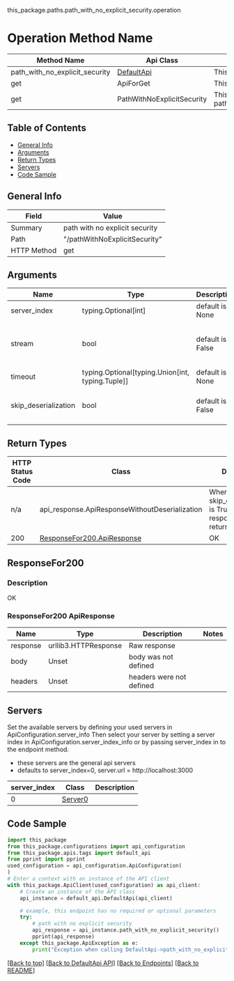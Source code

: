 this_package.paths.path_with_no_explicit_security.operation
# Operation Method Name

| Method Name | Api Class | Notes |
| ----------- | --------- | ----- |
| path_with_no_explicit_security | [DefaultApi](../../apis/tags/default_api.md) | This api is only for tag=default |
| get | ApiForGet | This api is only for this endpoint |
| get | PathWithNoExplicitSecurity | This api is only for path=/pathWithNoExplicitSecurity |

## Table of Contents
- [General Info](#general-info)
- [Arguments](#arguments)
- [Return Types](#return-types)
- [Servers](#servers)
- [Code Sample](#code-sample)

## General Info
| Field | Value |
| ----- | ----- |
| Summary | path with no explicit security |
| Path | "/pathWithNoExplicitSecurity" |
| HTTP Method | get |

## Arguments

Name | Type | Description  | Notes
------------- | ------------- | ------------- | -------------
server_index | typing.Optional[int] | default is None | Allows one to select a different [server](#servers). If not None, must be one of [0]
stream | bool | default is False | if True then the response.content will be streamed and loaded from a file like object. When downloading a file, set this to True to force the code to deserialize the content to a FileSchema file
timeout | typing.Optional[typing.Union[int, typing.Tuple]] | default is None | the timeout used by the rest client
skip_deserialization | bool | default is False | when True, headers and body will be unset and an instance of api_response.ApiResponseWithoutDeserialization will be returned

## Return Types

HTTP Status Code | Class | Description
------------- | ------------- | -------------
n/a | api_response.ApiResponseWithoutDeserialization | When skip_deserialization is True this response is returned
200 | [ResponseFor200.ApiResponse](#responsefor200-apiresponse) | OK

## ResponseFor200

### Description
OK

### ResponseFor200 ApiResponse
Name | Type | Description  | Notes
------------- | ------------- | ------------- | -------------
response | urllib3.HTTPResponse | Raw response |
body | Unset | body was not defined |
headers | Unset | headers were not defined |

## Servers

Set the available servers by defining your used servers in ApiConfiguration.server_info
Then select your server by setting a server index in ApiConfiguration.server_index_info or by
passing server_index in to the endpoint method.
- these servers are the general api servers
- defaults to server_index=0, server.url = http://localhost:3000

server_index | Class | Description
------------ | ----- | ------------
0 | [Server0](../../servers/server_0.md) |

## Code Sample

```python
import this_package
from this_package.configurations import api_configuration
from this_package.apis.tags import default_api
from pprint import pprint
used_configuration = api_configuration.ApiConfiguration(
)
# Enter a context with an instance of the API client
with this_package.ApiClient(used_configuration) as api_client:
    # Create an instance of the API class
    api_instance = default_api.DefaultApi(api_client)

    # example, this endpoint has no required or optional parameters
    try:
        # path with no explicit security
        api_response = api_instance.path_with_no_explicit_security()
        pprint(api_response)
    except this_package.ApiException as e:
        print("Exception when calling DefaultApi->path_with_no_explicit_security: %s\n" % e)
```

[[Back to top]](#top)
[[Back to DefaultApi API]](../../apis/tags/default_api.md)
[[Back to Endpoints]](../../../README.md#Endpoints) [[Back to README]](../../../README.md)